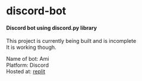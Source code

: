 # discord-bot
#### Discord bot using discord.py library
This project is currently being built and is incomplete<br>It is working though.

Name of bot: Ami<br>
Platform: Discord<br>
Hosted at: [replit](https://replit.com/@17johnparker/discord-bot)<br>

